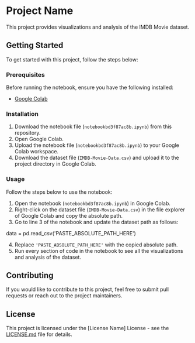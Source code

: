# Project Name

This project provides visualizations and analysis of the IMDB Movie dataset.

## Getting Started

To get started with this project, follow the steps below:

### Prerequisites

Before running the notebook, ensure you have the following installed:

- [Google Colab](https://colab.research.google.com/)

### Installation

1. Download the notebook file (`notebookbd3f87ac8b.ipynb`) from this repository.
2. Open Google Colab.
3. Upload the notebook file (`notebookbd3f87ac8b.ipynb`) to your Google Colab workspace.
4. Download the dataset file (`IMDB-Movie-Data.csv`) and upload it to the project directory in Google Colab.

### Usage

Follow the steps below to use the notebook:

1. Open the notebook (`notebookbd3f87ac8b.ipynb`) in Google Colab.
2. Right-click on the dataset file (`IMDB-Movie-Data.csv`) in the file explorer of Google Colab and copy the absolute path.
3. Go to line 3 of the notebook and update the dataset path as follows:

data = pd.read_csv('PASTE_ABSOLUTE_PATH_HERE')

4. Replace `'PASTE_ABSOLUTE_PATH_HERE'` with the copied absolute path.
5. Run every section of code in the notebook to see all the visualizations and analysis of the dataset.

## Contributing

If you would like to contribute to this project, feel free to submit pull requests or reach out to the project maintainers.

## License

This project is licensed under the [License Name] License - see the [LICENSE.md](LICENSE.md) file for details.
